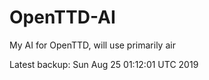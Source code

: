 # OpenTTD-AI
My AI for OpenTTD, will use primarily air

Latest backup: Sun Aug 25 01:12:01 UTC 2019
